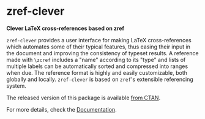 # zref-clever

**Clever LaTeX cross-references based on zref**

`zref-clever` provides a user interface for making LaTeX cross-references
which automates some of their typical features, thus easing their input in the
document and improving the consistency of typeset results.  A reference made
with `\zcref` includes a "name" according to its "type" and lists of multiple
labels can be automatically sorted and compressed into ranges when due.  The
reference format is highly and easily customizable, both globally and locally.
`zref-clever` is based on `zref`'s extensible referencing system.

The released version of this package is available [from
CTAN](https://ctan.org/pkg/zref-clever).

For more details, check the
[Documentation](https://mirrors.ctan.org/macros/latex/contrib/zref-clever/zref-clever.pdf).
